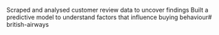 Scraped and analysed customer review data to uncover findings
Built a predictive model to understand factors that influence buying behaviour# british-airways
